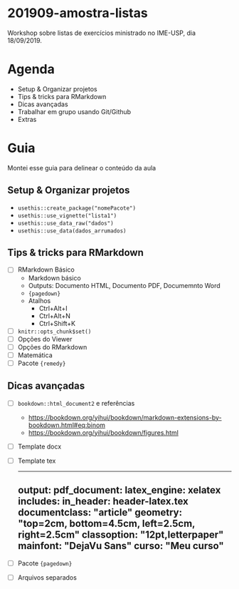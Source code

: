 # 201909-amostra-listas

Workshop sobre listas de exercícios ministrado no IME-USP, dia 18/09/2019.

# Agenda

- Setup & Organizar projetos
- Tips & tricks para RMarkdown
- Dicas avançadas
- Trabalhar em grupo usando Git/Github
- Extras

# Guia

Montei esse guia para delinear o conteúdo da aula

## Setup & Organizar projetos

- `usethis::create_package("nomePacote")`
- `usethis::use_vignette("lista1")`
- `usethis::use_data_raw("dados")`
- `usethis::use_data(dados_arrumados)`

## Tips & tricks para RMarkdown

- [ ] RMarkdown Básico
    - Markdown básico
    - Outputs: Documento HTML, Documento PDF, Documemnto Word
    - `{pagedown}`
    - Atalhos
        - Ctrl+Alt+I
        - Ctrl+Alt+N
        - Ctrl+Shift+K
- [ ] `knitr::opts_chunk$set()`
- [ ] Opções do Viewer
- [ ] Opções do RMarkdown
- [ ] Matemática
- [ ] Pacote `{remedy}`

## Dicas avançadas

- [ ] `bookdown::html_document2` e referências
    - https://bookdown.org/yihui/bookdown/markdown-extensions-by-bookdown.html#eq:binom
    - https://bookdown.org/yihui/bookdown/figures.html
- [ ] Template docx
- [ ] Template tex

    ---
    output: 
      pdf_document:
        latex_engine: xelatex
        includes:
          in_header: header-latex.tex
    documentclass: "article"
    geometry: "top=2cm, bottom=4.5cm, left=2.5cm, right=2.5cm"
    classoption: "12pt,letterpaper"
    mainfont: "DejaVu Sans"
    curso: "Meu curso"
    ---

- [ ] Pacote `{pagedown}`
- [ ] Arquivos separados
